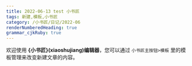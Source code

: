 ```yaml
---
title: 2022-06-13 test 小书匠
tags: 新建,模板,小书匠
category: /小书匠/日记/2022-06
renderNumberedHeading: true
grammar_cjkRuby: true
---
```



欢迎使用 **{小书匠}(xiaoshujiang)编辑器**，您可以通过 `小书匠主按钮>模板` 里的模板管理来改变新建文章的内容。